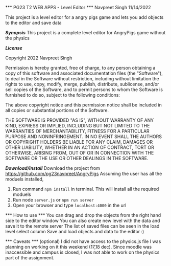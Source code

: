 *** PG23 T2 WEB APPS - Level Editor ***
Navpreet Singh 11/14/2022

This project is a level editor for a angry pigs game and lets you add objects to the editor and save data

***Synopsis***
This project is a complete level editor for AngryPigs game without the physics

***License***

Copyright 2022 Navpreet Singh

Permission is hereby granted, free of charge, to any person obtaining a copy of this software and associated documentation files (the "Software"), to deal in the Software without restriction, including without limitation the rights to use, copy, modify, merge, publish, distribute, sublicense, and/or sell copies of the Software, and to permit persons to whom the Software is furnished to do so, subject to the following conditions:

The above copyright notice and this permission notice shall be included in all copies or substantial portions of the Software.

THE SOFTWARE IS PROVIDED "AS IS", WITHOUT WARRANTY OF ANY KIND, EXPRESS OR IMPLIED, INCLUDING BUT NOT LIMITED TO THE WARRANTIES OF MERCHANTABILITY, FITNESS FOR A PARTICULAR PURPOSE AND NONINFRINGEMENT. IN NO EVENT SHALL THE AUTHORS OR COPYRIGHT HOLDERS BE LIABLE FOR ANY CLAIM, DAMAGES OR OTHER LIABILITY, WHETHER IN AN ACTION OF CONTRACT, TORT OR OTHERWISE, ARISING FROM, OUT OF OR IN CONNECTION WITH THE SOFTWARE OR THE USE OR OTHER DEALINGS IN THE SOFTWARE.

***Download/Install***
Download the project from https://github.com/pg23navpreet/AngryPigs Assuming the user has all the moduels installed,

1. Run command `npm install` in terminal. This will install all the required moduels
2. Run node `server.js` or `npm run server`
3. Open your browser and type `localhost:4000` in the url

*** How to use ***
You can drag and drop the objects from the right hand side to the editor window You can also create new level with the data and save it to the remote server The list of saved files can be seen in the load level select column Save and load objects and data to the editor :)

*** Caveats *** (optional)
I did not have access to the physics.js file I was planning on working on it this weekend (17,18 dec). Since moodle was inaccessible and campus is closed, I was not able to work on the physics part of the assignment.